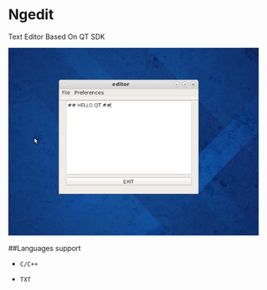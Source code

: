 Ngedit
======

Text Editor Based On QT SDK 

![ngedit](https://github.com/faizalpribadi/Ngedit/blob/master/img/ngedit.png)

##Languages support

* `C/C++`

* `TXT`


